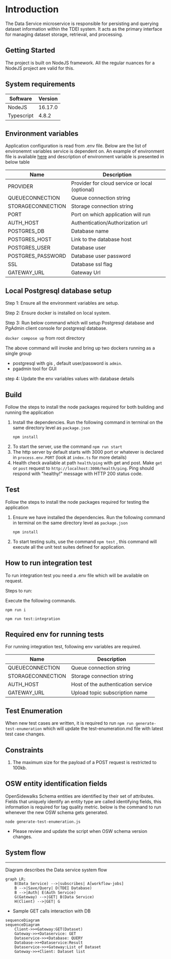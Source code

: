 # Introduction 
The Data Service microservice is responsible for persisting and querying dataset information within the TDEI system. It acts as the primary interface for managing dataset storage, retrieval, and processing.

## Getting Started
The project is built on NodeJS framework. All the regular nuances for a NodeJS project are valid for this.

## System requirements
| Software | Version| 
|----|---|
| NodeJS | 16.17.0|
| Typescript | 4.8.2 |

## Environment variables

Application configuration is read from .env file. Below are the list of environemnt variables service is dependent on. An example of environment file is available [here](./env.example) and description of environment variable is presented in below table

|Name| Description |
|--|--|
| PROVIDER | Provider for cloud service or local (optional)|
|QUEUECONNECTION | Queue connection string |
|STORAGECONNECTION | Storage connection string|
|PORT |Port on which application will run|
|AUTH_HOST | Authentication/Authorization url|
|POSTGRES_DB | Database name|
|POSTGRES_HOST| Link to the database host |
|POSTGRES_USER| Database user |
|POSTGRES_PASSWORD| Database user password|
|SSL| Database ssl flag|
|GATEWAY_URL | Gateway Url|

## Local Postgresql database setup

Step 1: Ensure all the environment variables are setup.

Step 2: Ensure docker is installed on local system. 

Step 3: Run below command which will setup Postgresql database and PgAdmin client console for postgresql database.

```docker compose up```  from root directory

The above command will invoke and bring up two dockers running as a single group
- postgresql with gis , default user/password is `admin`. 
- pgadmin tool for GUI

step 4: Update the env variables values with database details

## Build

Follow the steps to install the node packages required for both building and running the application

1. Install the dependencies. Run the following command in terminal on the same directory level as `package.json`
    ```shell
    npm install
    ```
2. To start the server, use the command `npm run start`
3. The http server by default starts with 3000 port or whatever is declared in `process.env.PORT` (look at `index.ts` for more details)
4. Health check available at path `health/ping` with get and post. Make `get` or `post` request to `http://localhost:3000/health/ping`.
Ping should respond with "healthy!" message with HTTP 200 status code.

## Test

Follow the steps to install the node packages required for testing the application

1. Ensure we have installed the dependencies. Run the following command in terminal on the same directory level as `package.json`
    ```shell
    npm install
    ```
2. To start testing suits, use the command `npm test` , this command will execute all the unit test suites defined for application.

## How to run integration test
To run integration test you need a .env file which will be available on request.

Steps to run:

Execute the following commands.

```
npm run i
```

``` 
npm run test:integration
```


## Required env for running tests

For running integration test, following env variables are required.

|Name| Description |
|--|--|
|QUEUECONNECTION | Queue connection string |
|STORAGECONNECTION | Storage connection string|
|AUTH_HOST | Host of the authentication service |
|GATEWAY_URL | Upload topic subscription name|

## Test Enumeration

When new test cases are written, it is required to run `npm run generate-test-enumeration` which will update the test-enumeration.md file with latest test case changes.

## Constraints

1. The maximum size for the payload of a POST request is restricted to 100kb.

## OSW entity identification fields
OpenSidewalks Schema entities are identified by their set of attributes. Fields that uniquely identify an entity type are called identifying fields, this information is required for tag quality metric.
below is the command to run whenever the new OSW schema gets generated. 

```shell
node generate-test-enumeration.js
```

* Please review and update the script when OSW schema version changes.

## System flow
---

Diagram describes the Data service system flow

```mermaid
graph LR;
    B(Data Service) -->|subscribes| A[workflow-jobs]
    B -->|Save/Query| D(TDEI Database)
    B -->|Auth| E(Auth Service)
    G(Gateway) -->|GET| B(Data Service)
    H(Client) -->|GET| G
```

- Sample GET calls interaction with DB

```mermaid
sequenceDiagram
sequenceDiagram
    Client->>+Gateway:GET(Dataset)
    Gateway->>+Dataservice: GET
    Dataservice->>+Database: QUERY
    Database->>+Dataservice:Result
    Dataservice->>+Gateway:List of Dataset
    Gateway->>+Client: Dataset list
```